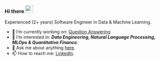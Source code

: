 ### Hi there <img src="https://media.giphy.com/media/hvRJCLFzcasrR4ia7z/giphy.gif" width="25px">

Experienced (2+ years) Software Engineer in Data & Machine Learning.

- 🔭 I’m currently working on: [Question Answering](https://github.com/dksifoua/Question-Answering).
- 🌱 I’m interested in: ***Data Engineering, Natural Language Processing, MLOps & Quantitative Finance***.
- 💬 Ask me about anything [here](https://github.com/dksifoua/dksifoua/issues).
- 📫 How to reach me: [LinkedIn](https://linkedin.com/in/dksifoua).
